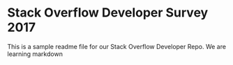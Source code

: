 # Stack Overflow Developer Survey 2017

This is a sample readme file for our Stack Overflow Developer Repo. We are learning markdown
